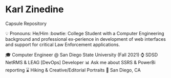 # Karl Zinedine
Capsule Repository

:bulb: Pronouns: He/Him
:bowtie: College Student with a Computer Engineering background and professional ex-perience in development of web interfaces and support for critical Law Enforcement applications.

:mortar_board: Computer Engineer @ San Diego State University (Fall 2021)
:watch: SDSD NetRMS & LEAG [DevOps] Developer
:bar_chart: Ask me about SSRS & PowerBi reporting
:hourglass: Hiking & Creative/Editorial Portraits
:pushpin: San Diego, CA

